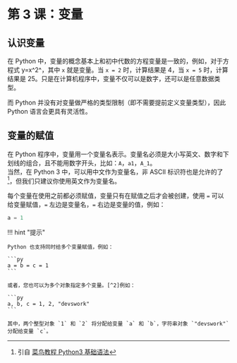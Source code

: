 # 第 3 课：变量

## 认识变量
在 Python 中，变量的概念基本上和初中代数的方程变量是一致的，例如，对于方程式 y=x^2^，其中 `x` 就是变量。当 `x = 2` 时，计算结果是 4，当 `x = 5` 时，计算结果是 25。只是在计算机程序中，变量不仅可以是数字，还可以是任意数据类型。

而 Python 并没有对变量做严格的类型限制（即不需要提前定义变量类型），因此 Python 语言会更具有灵活性。

## 变量的赋值
在 Python 程序中，变量用一个变量名表示。变量名必须是大小写英文、数字和下划线的组合，且不能用数字开头，比如：`A`，`a1`，`A_1`。  
当然，在 Python 3 中，可以用中文作为变量名，非 ASCII 标识符也是允许的了[^1]，但我们只建议你使用英文作为变量名。

每个变量在使用之前都必须赋值，变量只有在赋值之后才会被创建，使用 `=` 可以给变量赋值，`=` 左边是变量名，`=` 右边是变量的值，例如：

```py
a = 1
```

!!! hint "提示"

    Python 也支持同时给多个变量赋值，例如：
    
    ```py
    a = b = c = 1
    ```

    或者，您也可以为多个对象指定多个变量。[^2]例如：

    ```py
    a, b, c = 1, 2, "devswork"
    ```

    其中，两个整型对象 `1` 和 `2` 将分配给变量 `a` 和 `b`，字符串对象 `"devswork"` 分配给变量 `c`。

[^1]: 引自 [菜鸟教程 Python3 基础语法](https://www.runoob.com/python3/python3-basic-syntax.html)
[^2]: 引自 [菜鸟教程 Python3 基本数据类型](https://www.runoob.com/python3/python3-data-type.html)

